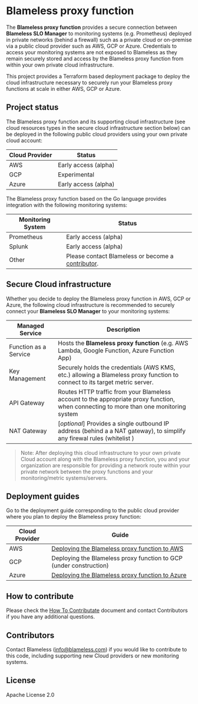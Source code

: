 # Blameless proxy function 

The **Blameless proxy function** provides a secure connection between **Blameless SLO Manager** to monitoring systems (e.g. Prometheus) deployed in private networks (behind a firewall) such as a private cloud or on-premise via a public cloud provider such as AWS, GCP or Azure. Credentials to access your monitoring systems are not exposed to Blameless as they remain securely stored and access by the Blameless proxy function from within your own private cloud infrastructure.

This project provides a Terraform based deployment package to deploy the cloud infrastructure necessary to securely run your Blameless proxy functions at scale in either AWS, GCP or Azure.

## Project status

The Blameless proxy function and its supporting cloud infrastructure (see cloud resources types in the secure cloud infrastructure section below) can be deployed in the following public cloud providers using your own private cloud account:

| Cloud Provider | Status               |
| -------------- | -------------------- |
| AWS            | Early access (alpha) |
| GCP            | Experimental         |
| Azure          | Early access (alpha) |

The Blameless proxy function based on the Go language provides integration with the following monitoring systems:

| Monitoring System | Status                                                       |
| ----------------- | ------------------------------------------------------------ |
| Prometheus        | Early access (alpha)                                         |
| Splunk            | Early access (alpha)                                         |
| Other             | Please contact Blameless or become a [contributor](#contributors). |



## Secure Cloud infrastructure

Whether you decide to deploy the Blameless proxy function in AWS, GCP or Azure, the following cloud infrastructure is recommended to securely connect your **Blameless SLO Manager** to your monitoring systems:

| Managed Service       | Description                                                  |
| --------------------- | ------------------------------------------------------------ |
| Function as a Service | Hosts the **Blameless proxy function** (e.g. AWS Lambda, Google Function, Azure Function App) |
| Key Management        | Securely holds the credentials (AWS KMS, etc.) allowing a Blameless proxy function to connect to its target metric server. |
| API Gateway           | Routes HTTP traffic from your Blameless account to the appropriate proxy function, when connecting to more than one monitoring system |
| NAT Gateway           | [*optional*] Provides a single outbound IP address (behind a a NAT gateway), to simplify any firewal rules (whitelist ) |

> Note: After deploying this cloud infrastructure to your own private Cloud account along with the Blameless proxy function, you and your organization are responsible for providing a network route within your private network between the proxy functions and your monitoring/metric systems/servers.



## Deployment guides

Go to the deployment guide corresponding to the public cloud provider where you plan to deploy the Blameless proxy function:

| Cloud Provider | Guide                                                        |
| -------------- | ------------------------------------------------------------ |
| AWS            | [Deploying the Blameless proxy function to AWS](./docs/AWS-GUIDE.md) |
| GCP            | Deploying the Blameless proxy function to GCP (under construction) |
| Azure          | [Deploying the Blameless proxy function to Azure](./docs/AZURE-GUIDE.md) |

## How to contribute
Please check the [How To Contributate](./docs/HOW-TO-CONTRIBUTE.md) document and contact Contributors if you have any additional questions.

## Contributors

Contact Blameless (info@blameless.com) if you would like to contribute to this code, including supporting new Cloud providers or new monitoring systems.



## License

Apache License 2.0